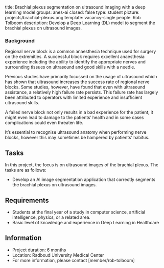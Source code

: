 title: Brachial plexus segmentation on ultrasound imaging with a deep learning model
groups: anes-ai
closed: false
type: student
picture: projects/brachial-plexus.png
template: vacancy-single
people: Rob Tolboom
description: Develop a Deep Learning (DL) model to segment the brachial plexus on ultrasound images.


### Background
Regional nerve block is a common anaesthesia technique used for surgery on the extremities. A successful block requires excellent anaesthesia experience including the ability to identify the appropriate nerves and surrounding tissues on ultrasound and good skills with a needle.

Previous studies have primarily focussed on the usage of ultrasound which has shown that ultrasound increases the success rate of regional nerve blocks. Some studies, however, have found that even with ultrasound assistance, a relatively high failure rate persists. This failure rate has largely been attributed to operators with limited experience and insufficient ultrasound skills.

A failed nerve block not only results in a bad experience for the patient, it might even lead to damage to the patients’ health and in some cases complications could even threaten life.

It’s essential to recognise ultrasound anatomy when performing nerve blocks, however this may sometimes be hampered by patients’ habitus. 


## Tasks
In this project, the focus is on ultrasound images of the brachial plexus. The tasks are as follows:

- Develop an AI image segmentation application that correctly segments the brachial plexus on ultrasound images.

## Requirements

- Students at the final year of a study in computer science, artificial intelligence, physics, or a related area.
- Basic level of knowledge and experience in Deep Learning in Healthcare

## Information

- Project duration: 6 months
- Location: Radboud University Medical Center
- For more information, please contact [member/rob-tolboom]